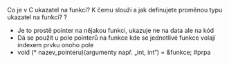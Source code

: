 Co je v C ukazatel na funkci? K čemu slouží a jak definujete proměnou typu ukazatel na funkci?
?
- Je to prostě pointer na nějakou funkci, ukazuje ne na data ale na kód 
- Dá se použít u pole pointerů na funkce kde se jednotlivé funkce volají indexem prvku onoho pole 
- void (* nazev_pointeru)(argumenty např. „int, int“) = &funkce;
#prpa 